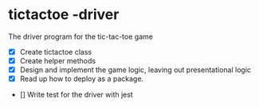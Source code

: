 # tictactoe -driver
The driver program for the tic-tac-toe game
* [x] Create tictactoe class
* [x] Create helper methods
* [x] Design and implement the game logic, leaving out presentational logic
* [x] Read up how to deploy as a package.
* [] Write test for the driver with jest
 
